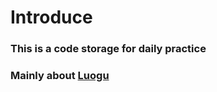 # Introduce

### This is a code storage for daily practice
### Mainly about [Luogu](https://www.luogu.com.cn/)